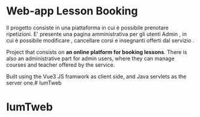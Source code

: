 # Web-app Lesson Booking

Il progetto consiste in una piattaforma in cui è possibile prenotare ripetizioni.
E' presente una pagina amministrativa per gli utenti Admin , in cui è possibile modificare , cancellare corsi e insegnanti offerti dal servizio . 

Project that consists on **an online platform for booking lessons**. There is also an administrative part for admin users, where they can manage courses and teacher offered by the service.

Built using the Vue3 JS framwork as client side, and Java servlets as the server one.# IumTweb
# IumTweb
